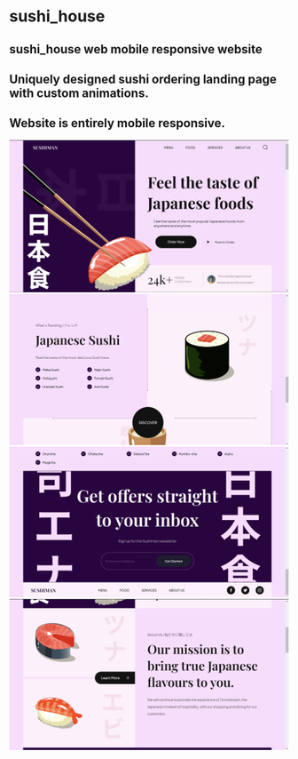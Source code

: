 # sushi_house
## sushi_house web mobile responsive website
## Uniquely designed sushi ordering landing page with custom animations. 
## Website is entirely mobile responsive.
![image1](assets/sample1.png)
![image2](assets/sample2.png)
![image3](assets/sample3.png)
![image4](assets/sample4.png)

